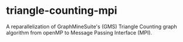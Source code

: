 # triangle-counting-mpi
A reparallelization of GraphMineSuite's (GMS) Triangle Counting graph algorithm from openMP to Message Passing Interface (MPI).
